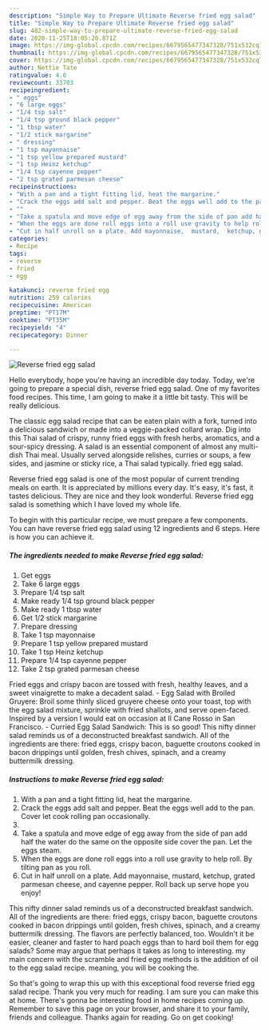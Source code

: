```yaml
---
description: "Simple Way to Prepare Ultimate Reverse fried egg salad"
title: "Simple Way to Prepare Ultimate Reverse fried egg salad"
slug: 482-simple-way-to-prepare-ultimate-reverse-fried-egg-salad
date: 2020-11-25T18:05:20.871Z
image: https://img-global.cpcdn.com/recipes/6679565477347328/751x532cq70/reverse-fried-egg-salad-recipe-main-photo.jpg
thumbnail: https://img-global.cpcdn.com/recipes/6679565477347328/751x532cq70/reverse-fried-egg-salad-recipe-main-photo.jpg
cover: https://img-global.cpcdn.com/recipes/6679565477347328/751x532cq70/reverse-fried-egg-salad-recipe-main-photo.jpg
author: Nettie Tate
ratingvalue: 4.6
reviewcount: 33703
recipeingredient:
- " eggs"
- "6 large eggs"
- "1/4 tsp salt"
- "1/4 tsp ground black pepper"
- "1 tbsp water"
- "1/2 stick margarine"
- " dressing"
- "1 tsp mayonnaise"
- "1 tsp yellow prepared mustard"
- "1 tsp Heinz ketchup"
- "1/4 tsp cayenne pepper"
- "2 tsp grated parmesan cheese"
recipeinstructions:
- "With a pan and a tight fitting lid, heat the margarine."
- "Crack the eggs add salt and pepper. Beat the eggs well add to the pan. Cover let cook rolling pan occasionally."
- ""
- "Take a spatula and move edge of egg away from the side of pan add half the water do the same on the opposite side cover the pan. Let the eggs steam."
- "When the eggs are done roll eggs into a roll use gravity to help roll. By tilting pan as you roll."
- "Cut in half unroll on a plate. Add mayonnaise,  mustard,  ketchup, grated parmesan cheese, and  cayenne pepper. Roll back up serve hope you enjoy!"
categories:
- Recipe
tags:
- reverse
- fried
- egg

katakunci: reverse fried egg 
nutrition: 259 calories
recipecuisine: American
preptime: "PT17M"
cooktime: "PT35M"
recipeyield: "4"
recipecategory: Dinner

---
```



![Reverse fried egg salad](https://img-global.cpcdn.com/recipes/6679565477347328/751x532cq70/reverse-fried-egg-salad-recipe-main-photo.jpg)

Hello everybody, hope you're having an incredible day today. Today, we're going to prepare a special dish, reverse fried egg salad. One of my favorites food recipes. This time, I am going to make it a little bit tasty. This will be really delicious.

The classic egg salad recipe that can be eaten plain with a fork, turned into a delicious sandwich or made into a veggie-packed collard wrap. Dig into this Thai salad of crispy, runny fried eggs with fresh herbs, aromatics, and a sour-spicy dressing. A salad is an essential component of almost any multi-dish Thai meal. Usually served alongside relishes, curries or soups, a few sides, and jasmine or sticky rice, a Thai salad typically. fried egg salad.

Reverse fried egg salad is one of the most popular of current trending meals on earth. It is appreciated by millions every day. It's easy, it's fast, it tastes delicious. They are nice and they look wonderful. Reverse fried egg salad is something which I have loved my whole life.


To begin with this particular recipe, we must prepare a few components. You can have reverse fried egg salad using 12 ingredients and 6 steps. Here is how you can achieve it.

<!--inarticleads1-->

##### The ingredients needed to make Reverse fried egg salad:

1. Get  eggs
1. Take 6 large eggs
1. Prepare 1/4 tsp salt
1. Make ready 1/4 tsp ground black pepper
1. Make ready 1 tbsp water
1. Get 1/2 stick margarine
1. Prepare  dressing
1. Take 1 tsp mayonnaise
1. Prepare 1 tsp yellow prepared mustard
1. Take 1 tsp Heinz ketchup
1. Prepare 1/4 tsp cayenne pepper
1. Take 2 tsp grated parmesan cheese


Fried eggs and crispy bacon are tossed with fresh, healthy leaves, and a sweet vinaigrette to make a decadent salad. - Egg Salad with Broiled Gruyere: Broil some thinly sliced gruyere cheese onto your toast, top with the egg salad mixture, sprinkle with fried shallots, and serve open-faced. Inspired by a version I would eat on occasion at Il Cane Rosso in San Francisco. - Curried Egg Salad Sandwich: This is so good! This nifty dinner salad reminds us of a deconstructed breakfast sandwich. All of the ingredients are there: fried eggs, crispy bacon, baguette croutons cooked in bacon drippings until golden, fresh chives, spinach, and a creamy buttermilk dressing. 

<!--inarticleads2-->

##### Instructions to make Reverse fried egg salad:

1. With a pan and a tight fitting lid, heat the margarine.
1. Crack the eggs add salt and pepper. Beat the eggs well add to the pan. Cover let cook rolling pan occasionally.
1. 
1. Take a spatula and move edge of egg away from the side of pan add half the water do the same on the opposite side cover the pan. Let the eggs steam.
1. When the eggs are done roll eggs into a roll use gravity to help roll. By tilting pan as you roll.
1. Cut in half unroll on a plate. Add mayonnaise,  mustard,  ketchup, grated parmesan cheese, and  cayenne pepper. Roll back up serve hope you enjoy!


This nifty dinner salad reminds us of a deconstructed breakfast sandwich. All of the ingredients are there: fried eggs, crispy bacon, baguette croutons cooked in bacon drippings until golden, fresh chives, spinach, and a creamy buttermilk dressing. The flavors are perfectly balanced, too. Wouldn&#39;t it be easier, cleaner and faster to hard poach eggs than to hard boil them for egg salads? Some may argue that perhaps it takes as long to interesting. my main concern with the scramble and fried egg methods is the addition of oil to the egg salad recipe. meaning, you will be cooking the. 

So that's going to wrap this up with this exceptional food reverse fried egg salad recipe. Thank you very much for reading. I am sure you can make this at home. There's gonna be interesting food in home recipes coming up. Remember to save this page on your browser, and share it to your family, friends and colleague. Thanks again for reading. Go on get cooking!
